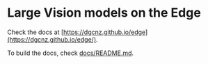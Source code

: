 # Large Vision models on the Edge

Check the docs at [https://dgcnz.github.io/edge](https://dgcnz.github.io/edge/).

To build the docs, check [docs/README.md](docs/README.md).